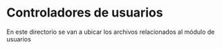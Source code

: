 # Controladores de usuarios
En este directorio se van a ubicar los archivos relacionados al módulo de usuarios